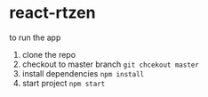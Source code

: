 # react-rtzen

to run the app

1. clone the repo
2. checkout to master branch <code>git chcekout master</code>
3. install dependencies <code>npm install</code>
4. start project <code>npm start</code>
